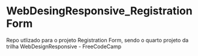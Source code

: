 # WebDesingResponsive_RegistrationForm
Repo utlizado para o projeto Registration Form, sendo o quarto projeto da trilha WebDesignResponsive - FreeCodeCamp
